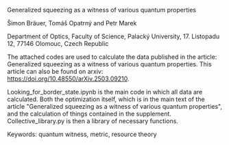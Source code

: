 Generalized squeezing as a witness of various quantum properties 

Šimon Bräuer, Tomáš Opatrný and Petr Marek

Department of Optics, Faculty of Science, Palacký University, 17. Listopadu 12, 77146 Olomouc, Czech Republic

The attached codes are used to calculate the data published in the article: Generalized squeezing as a witness of various quantum properties. 
This article can also be found on arxiv: https://doi.org/10.48550/arXiv.2503.09210.

Looking_for_border_state.ipynb is the main code in which all data are calculated. 
Both the optimization itself, which is in the main text of the article "Generalized squeezing as a witness of various quantum properties", 
and the calculation of things contained in the supplement. Collective_library.py is then a library of necessary functions.

Keywords: quantum witness, metric, resource theory
